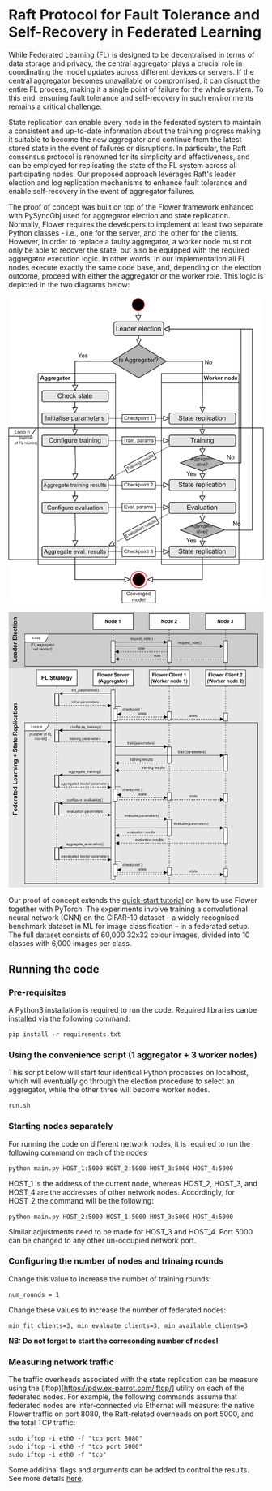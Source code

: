 # Raft Protocol for Fault Tolerance and Self-Recovery in Federated Learning

While Federated Learning (FL) is designed to be decentralised in terms of data storage and privacy, the central aggregator plays a crucial role in coordinating the model updates across different devices or servers. If the central aggregator becomes unavailable or compromised, it can disrupt the entire FL process, making it a single point of failure for the whole system. To this end, ensuring fault tolerance and self-recovery in such environments remains a critical challenge.

State replication can enable every node in the federated system to maintain a consistent and up-to-date information about the training progress making it suitable to become the new aggregator and continue from the latest stored state in the event of failures or disruptions. In particular, the Raft consensus protocol is renowned for its simplicity and effectiveness, and can be employed for replicating the state of the FL system across all participating nodes. Our proposed approach leverages Raft's leader election and log replication mechanisms to enhance fault tolerance and enable self-recovery in the event of aggregator failures.

The proof of concept was built on top of the Flower framework enhanced with PySyncObj used for aggregator election and state replication. Normally, Flower requires the developers to implement at least two separate Python classes - i.e., one for the server, and the other for the clients. However, in order to replace a faulty aggregator, a worker node must not only be able to recover the state, but also be equipped with the required aggregator execution logic. In other words, in our implementation all FL nodes execute exactly the same code base, and, depending on the election outcome, proceed with either the aggregator or the worker role. This logic is depicted in the two diagrams below:

![Algorithm](https://github.com/SINTEF-9012/raft_flower/blob/master/img/algo.png?raw=true)

![Sequence](https://github.com/SINTEF-9012/raft_flower/blob/master/img/sequence.png?raw=true)

Our proof of concept extends the [quick-start tutorial](https://flower.dev/docs/framework/tutorial-quickstart-pytorch.html) on how to use Flower together with PyTorch. The experiments involve training a convolutional neural network (CNN) on the CIFAR-10 dataset – a widely recognised benchmark dataset in ML for image classification – in a federated setup. The full dataset consists of 60,000 32x32 colour images, divided into 10 classes with 6,000 images per class.

## Running the code

### Pre-requisites

A Python3 installation is required to run the code. Required libraries canbe installed via the following command:

```shell
pip install -r requirements.txt
```

### Using the convenience script (1 aggregator + 3 worker nodes)

This script below will start four identical Python processes on localhost, which will eventually go through the election procedure to select an aggregator, while the other three will become worker nodes.

```shell
run.sh
```

### Starting nodes separately

For running the code on different network nodes, it is required to run the following command on each of the nodes

```shell
python main.py HOST_1:5000 HOST_2:5000 HOST_3:5000 HOST_4:5000
```
HOST_1 is the address of the current node, whereas HOST_2, HOST_3, and HOST_4 are the addresses of other network nodes. Accordingly, for HOST_2 the command will be the following:

```shell
python main.py HOST_2:5000 HOST_1:5000 HOST_3:5000 HOST_4:5000
```
Similar adjustments need to be made for HOST_3 and HOST_4. Port 5000 can be changed to any other un-occupied network port.

### Configuring the number of nodes and trinaing rounds

Change this value to increase the number of training rounds:

```shell
num_rounds = 1
```

Change these values to increase the number of federated nodes:

```shell
min_fit_clients=3, min_evaluate_clients=3, min_available_clients=3
```

**NB: Do not forget to start the corresonding number of nodes!**

### Measuring network traffic

The traffic overheads associated with the state replication can be measure using the (iftop)[https://pdw.ex-parrot.com/iftop/] utility on each of the federated nodes. For example, the following commands assume that federated nodes are inter-connected via Ethernet will measure: the native Flower traffic on port 8080, the Raft-related overheads on port 5000, and the total TCP traffic:

```shell
sudo iftop -i eth0 -f "tcp port 8080"
sudo iftop -i eth0 -f "tcp port 5000"
sudo iftop -i eth0 -f "tcp"
```

Some additinal flags and arguments can be added to control the results. See more details [here](https://man.freebsd.org/cgi/man.cgi?query=iftop).


